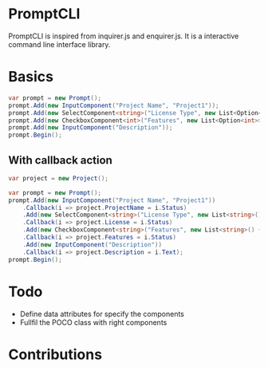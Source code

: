 # PromptCLI

PromptCLI is inspired from inquirer.js and enquirer.js. It is a interactive command line interface library.

# Basics

```csharp
var prompt = new Prompt();
prompt.Add(new InputComponent("Project Name", "Project1"));
prompt.Add(new SelectComponent<string>("License Type", new List<Option<string>>() { ("MIT", "MIT"), ("Apache", "Apache"), ("GNU", "GNU") }));
prompt.Add(new CheckboxComponent<int>("Features", new List<Option<int>>() { ("Linter", 1), ("Router", 2), ("Other", 3) }));
prompt.Add(new InputComponent("Description"));
prompt.Begin();
```

## With callback action


```csharp
var project = new Project();

var prompt = new Prompt();
prompt.Add(new InputComponent("Project Name", "Project1"))
    .Callback(i => project.ProjectName = i.Status)
    .Add(new SelectComponent<string>("License Type", new List<string>() { "MIT", "Apache", "GNU" } ))
    .Callback(i => project.License = i.Status)
    .Add(new CheckboxComponent<string>("Features", new List<string>() { "Linter", "Router", "Other" }))
    .Callback(i => project.Features = i.Status)
    .Add(new InputComponent("Description"))
    .Callback(i => project.Description = i.Text);
prompt.Begin();
```

# Todo

- Define data attributes for specify the components
- Fullfil the POCO class with right components


# Contributions
